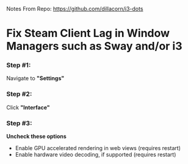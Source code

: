 Notes From Repo: https://github.com/dillacorn/i3-dots

# Fix Steam Client Lag in Window Managers such as Sway and/or i3

### **Step #1:**
Navigate to **"Settings"**

### **Step #2:**
Click **"Interface"**

### **Step #3:**
**Uncheck these options**
- Enable GPU accelerated rendering in web views (requires restart)
- Enable hardware video decoding, if supported (requires restart)
